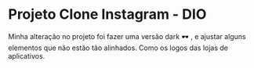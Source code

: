 # Projeto Clone Instagram - DIO

Minha alteração no projeto foi fazer uma versão dark :dark_sunglasses: , e ajustar alguns elementos que não estão tão alinhados. Como os logos das lojas de aplicativos.